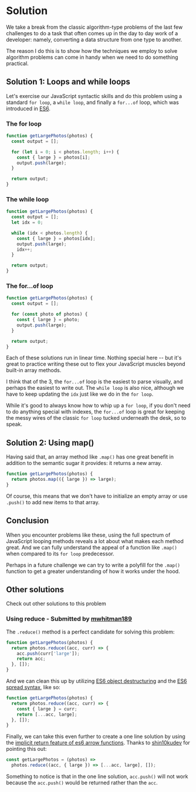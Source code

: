 # Solution

We take a break from the classic algorithm-type problems of the last few challenges to do a task that often comes up in the day to day work of a developer: namely, converting a data structure from one type to another.

The reason I do this is to show how the techniques we employ to solve algorithm problems can come in handy when we need to do something practical.

## Solution 1: Loops and while loops

Let's exercise our JavaScript syntactic skills and do this problem using a standard `for loop`, a `while loop`, and finally a `for...of` loop, which was introduced in [ES6](https://developer.mozilla.org/en-US/docs/Web/JavaScript/Reference/Statements/for...of).

### The for loop

```js
function getLargePhotos(photos) {
  const output = [];

  for (let i = 0; i < photos.length; i++) {
    const { large } = photos[i];
    output.push(large);
  }

  return output;
}
```

### The while loop

```js
function getLargePhotos(photos) {
  const output = [];
  let idx = 0;

  while (idx < photos.length) {
    const { large } = photos[idx];
    output.push(large);
    idx++;
  }

  return output;
}
```

### The for...of loop

```js
function getLargePhotos(photos) {
  const output = [];

  for (const photo of photos) {
    const { large } = photo;
    output.push(large);
  }

  return output;
}
```

Each of these solutions run in linear time. Nothing special here -- but it's great to practice writing these out to flex your JavaScript muscles beyond built-in array methods.

I think that of the 3, the `for...of` loop is the easiest to parse visually, and perhaps the easiest to write out. The `while loop` is also nice, although we have to keep updating the `idx` just like we do in the `for loop`.

While it's good to always know how to whip up a `for loop`, if you don't need to do anything special with indexes, the `for...of` loop is great for keeping the messy wires of the classic `for loop` tucked underneath the desk, so to speak.

## Solution 2: Using map()

Having said that, an array method like `.map()` has one great benefit in addition to the semantic sugar it provides: it returns a new array.

```js
function getLargePhotos(photos) {
  return photos.map(({ large }) => large);
}
```

Of course, this means that we don't have to initialize an empty array or use `.push()` to add new items to that array.

## Conclusion

When you encounter problems like these, using the full spectrum of JavaScript looping methods reveals a lot about what makes each method great. And we can fully understand the appeal of a function like `.map()` when compared to its `for loop` predecessor.

Perhaps in a future challenge we can try to write a polyfill for the `.map()` function to get a greater understanding of how it works under the hood.

## Other solutions

Check out other solutions to this problem

### Using reduce - Submitted by [mwhitman189](https://github.com/mwhitman189)

The `.reduce()` method is a perfect candidate for solving this problem:

```js
function getLargePhotos(photos) {
  return photos.reduce((acc, curr) => {
    acc.push(curr['large']);
    return acc;
  }, []);
}
```

And we can clean this up by utilizing [ES6 object destructuring](https://developer.mozilla.org/en-US/docs/Web/JavaScript/Reference/Operators/Destructuring_assignment) and the [ES6 spread syntax](https://developer.mozilla.org/en-US/docs/Web/JavaScript/Reference/Operators/Spread_syntax), like so:

```js
function getLargePhotos(photos) {
  return photos.reduce((acc, curr) => {
    const { large } = curr;
    return [...acc, large];
  }, []);
}
```

Finally, we can take this even further to create a one line solution by using the [implicit return feature of es6 arrow functions](https://developer.mozilla.org/en-US/docs/Web/JavaScript/Reference/Functions/Arrow_functions). Thanks to [shin10kudev](https://github.com/shin10kudev) for pointing this out:

```js
const getLargePhotos = (photos) =>
  photos.reduce((acc, { large }) => [...acc, large], []);
```

Something to notice is that in the one line solution, `acc.push()` will not work because the `acc.push()` would be returned rather than the `acc`.
